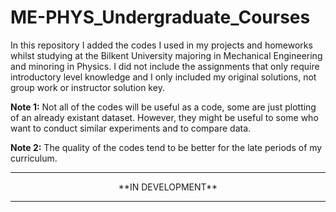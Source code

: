 # ME-PHYS_Undergraduate_Courses
In this repository I added the codes I used in my projects and homeworks whilst studying at the Bilkent University majoring in Mechanical Engineering and minoring in Physics. I did not include the assignments that only require introductory level knowledge and I only included my original solutions, not group work or instructor solution key.

**Note 1:** Not all of the codes will be useful as a code, some are just plotting of an already existant dataset. However, they might be useful to some who want to conduct similar experiments and to compare data.

**Note 2:** The quality of the codes tend to be better for the late periods of my curriculum.

- - -
<p align="center">
**IN DEVELOPMENT**
</p>

- - -

